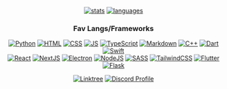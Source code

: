 <div align='center'>

<!--   # im endy and i code random stuff -->
 
  [![stats](https://github-readme-stats.vercel.app/api?username=Endy3032&custom_title=GitHub%20Stats&count_private=true&show_icons=true&theme=nord&bg_color=-60,0e1420,262c38&icon_color=81A1C1&border_radius=10&border_color=2e3440&hide=stars&line_height=24)](https://github.com/anuraghazra/github-readme-stats)
  [![languages](https://github-readme-stats.vercel.app/api/top-langs/?username=Endy3032&theme=nord&bg_color=-45,0e1420,1e2430&border_radius=10&border_color=2e3440&layout=compact&card_width=275)](https://github.com/anuraghazra/github-readme-stats)
  
<!--   [![views](https://komarev.com/ghpvc/?username=Endy3032&color=1e2430&style=flat-square)](https://github.com/antonkomarev/github-profile-views-counter) -->

 ### Fav Langs/Frameworks

 [![Python](https://img.shields.io/badge/python-Python?style=for-the-badge&logo=python&color=1E2430&logoColor=ECEFF4)](https://python.org/)
 [![HTML](https://img.shields.io/badge/html-HTML.svg?style=for-the-badge&logo=html5&color=1E2430&logoColor=ECEFF4)](https://developer.mozilla.org/en-US/docs/Web/HTML)
 [![CSS](https://img.shields.io/badge/css-CSS.svg?style=for-the-badge&logo=css3&color=1E2430&logoColor=ECEFF4)](https://developer.mozilla.org/en-US/docs/Web/CSS)
 [![JS](https://img.shields.io/badge/JS-JavaScript.svg?style=for-the-badge&logo=javascript&color=1E2430&logoColor=ECEFF4)](https://www.javascript.com/)
 [![TypeScript](https://img.shields.io/badge/typescript-TypeScript.svg?style=for-the-badge&logo=typescript&color=1E2430&logoColor=ECEFF4)](https://www.typescriptlang.org/)
 [![Markdown](https://img.shields.io/badge/markdown-Markdown.svg?style=for-the-badge&logo=markdown&color=1E2430&logoColor=ECEFF4)](https://daringfireball.net/projects/markdown/)
 [![C++](https://img.shields.io/badge/c++-CPP.svg?style=for-the-badge&logo=c%2B%2B&color=1E2430&logoColor=ECEFF4)](https://www.cplusplus.com/)
 [![Dart](https://img.shields.io/badge/dart-Dart.svg?style=for-the-badge&logo=dart&color=1E2430&logoColor=ECEFF4)](https://dart.dev/)
 [![Swift](https://img.shields.io/badge/swift-Swift?style=for-the-badge&logo=swift&color=1E2430&logoColor=ECEFF4)](https://developer.apple.com/swift/)  
 [![React](https://img.shields.io/badge/react-React.svg?style=for-the-badge&logo=react&color=1E2430&logoColor=ECEFF4)](https://reactjs.org/)
 [![NextJS](https://img.shields.io/badge/nextjs-NextJS.svg?style=for-the-badge&logo=nextdotjs&color=1E2430&logoColor=ECEFF4)](https://nextjs.org/)
 [![Electron](https://img.shields.io/badge/Electron-ElectronJS?style=for-the-badge&logo=Electron&color=1E2430&logoColor=ECEFF4)](https://electronjs.org/)
 [![NodeJS](https://img.shields.io/badge/nodejs-NodeJS?style=for-the-badge&logo=node.js&color=1E2430&logoColor=ECEFF4)](http://nodejs.dev/)
 [![SASS](https://img.shields.io/badge/SASS-SASS.svg?style=for-the-badge&logo=SASS&color=1E2430&logoColor=ECEFF4)](https://sass-lang.com/)
 [![TailwindCSS](https://img.shields.io/badge/tailwindcss-Tailwind.svg?style=for-the-badge&logo=tailwind-css&color=1E2430&logoColor=ECEFF4)](https://tailwindcss.com/)
 [![Flutter](https://img.shields.io/badge/Flutter-Flutter.svg?style=for-the-badge&logo=Flutter&color=1E2430&logoColor=ECEFF4)](https://flutter.dev/)
 [![Flask](https://img.shields.io/badge/flask-Flask.svg?style=for-the-badge&logo=flask&color=1E2430&logoColor=ECEFF4)](https://flask.palletsprojects.com/)

 [![Linktree](https://img.shields.io/badge/Stalk%20Me-Linktree?style=for-the-badge&logo=linktree&color=0EB484&logoColor=FFFFFF)](https://linktr.ee/Endy3032)
 [![Discord Profile](https://img.shields.io/badge/Discord%20Profile-Discord?style=for-the-badge&logo=discord&color=5865F2&logoColor=FFFFFF)](https://discord.com/users/554680253876928512)

</div>

<!--
**Endy3032/Endy3032** is a ✨ _special_ ✨ repository because its `README.md` (this file) appears on your GitHub profile.

Here are some ideas to get you started:

- 🔭 Working on a Discord.JS bot - [Repo](https://github.com/Endy3032/EndyJS) - [Replit](https://replit.com/@Enderhoang/EndyJS)
- 🌱 I’m currently learning stuff
- 👯 I’m looking to collaborate on nothin
- 🤔 I’m looking for help with nothing (atm)
- 💬 Ask me about nothing
- 📫 How to reach me: view linktree above
- 😄 Pronouns: ~~male pronoun~~ he/him
- ⚡ Fun fact: my name is my name, very fun indeed

hmmmmmmmmmmmmmmmmmmm
-->
